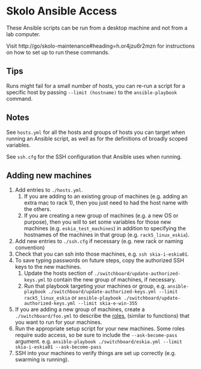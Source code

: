 # Skolo Ansible Access

These Ansible scripts can be run from a desktop machine and not from a lab
computer.

Visit http://go/skolo-maintenance#heading=h.or4jzu6r2mzn for instructions on how
to set up to run these commands.

## Tips

Runs might fail for a small number of hosts, you can re-run a script for a
specific host by passing `--limit (hostname)` to the `ansible-playbook` command.

## Notes

See `hosts.yml` for all the hosts and groups of hosts you can target when
running an Ansible script, as well as for the definitions of broadly scoped
variables.

See `ssh.cfg` for the SSH configuration that Ansible uses when running.

## Adding new machines

1.  Add entries to `./hosts.yml`.
    1. If you are adding to an existing group of machines (e.g. adding an extra mac to rack 1),
       then you just need to had the host name with the others.
    2. If you are creating a new group of machines (e.g. a new OS or purpose), then you will to set
       some variables for those new machines (e.g. `eskia_test_machines`) in addition to specifying
       the hostnames of the machines in that group (e.g. `rack5_linux_eskia`).
2.  Add new entries to `./ssh.cfg` if necessary (e.g. new rack or naming convention)
3.  Check that you can ssh into those machines, e.g. `ssh skia-i-eskia01`.
4.  To save typing passwords on future steps, copy the authorized SSH keys to the new machines.
    1. Update the hosts section of `./switchboard/update-authorized-keys.yml` to contain the new
       group of machines, if necessary.
    2. Run that playbook targeting your machines or group, e.g.
       `ansible-playbook ./switchboard/update-authorized-keys.yml --limit rack5_linux_eskia` or
       `ansible-playbook ./switchboard/update-authorized-keys.yml --limit skia-e-win-355`
5.  If you are adding a new group of machines, create a `./switchboard/foo.yml` to describe the
    [roles](https://docs.ansible.com/ansible/2.9/user_guide/playbooks_reuse_roles.html), (similar
    to functions) that you want to run for your machines.
6.  Run the appropriate setup script for your new machines. Some roles require sudo access,
    so be sure to include the `--ask-become-pass` argument. e.g.
    `ansible-playbook ./switchboard/eskia.yml --limit skia-i-eskia01 --ask-become-pass`
7.  SSH into your machines to verify things are set up correctly (e.g. swarming is running).
